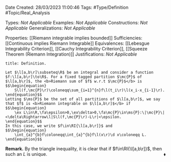 <div class="topSpace"></div>

Date Created: 28/03/2023 11:00:46
Tags: #Type/Definition #Topic/Real_Analysis

Types: <i>Not Applicable</i>
Examples: <i>Not Applicable</i>
Constructions: <i>Not Applicable</i>
Generalizations: <i>Not Applicable</i>

Properties: [[Riemann integrable implies bounded]]
Sufficiencies: [[Continuous implies Riemann Integrable]]
Equivalences: [[Lebesgue Integrability Criterion]], [[Cauchy Integrability Criterion]], [[Squeeze Theorem (Riemann Integration)]]
Justifications: <i>Not Applicable</i>

``` ad-Definition
title: Definition.

Let $\l[a,b\r]\subseteq\R$ be an integral and consider a function $f:\l[a,b\r]\to\R$. For a fixed tagged partition $\mc{P}$ of $\l[a,b\r]$, the <b>Riemann sum of $f$ w.r.t $\mc{P}$</b> is
$$\begin{equation}
    S\l(f,\mc{P}\r)\coloneqq\sum_{i=1}^{n}f\l(t_i\r)\l(x_i-x_{i-1}\r).
\end{equation}$$
Letting $\ms{P}$ be the set of all partitions of $\l[a,b\r]$, we say that $f$ is <b>Riemann integrable on $\l[a,b\r]$</b> if
$$\begin{equation}
    \ex L\in\R,\fa\epsilon>0,\ex\delta>0,\fa\mc{P}\in\ms{P}:\|\mc{P}\|<\delta\Rightarrow\l|S\l(f,\mc{P}\r)-L\r|<\epsilon.
\end{equation}$$
In this case, we write $f\in\RI{\l[a,b\r]}$ and
$$\begin{equation}
    \int_{a}^{b}f\coloneqq\int_{a}^{b}f\l(x\r)\d x\coloneqq L.
\end{equation}$$

```

<b>Remark.</b> By the triangle inequality, it is clear that if $f\in\RI{\l[a,b\r]}$, then such an $L$ is unique.<span style="float:right;">$\blacklozenge$</span>
